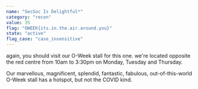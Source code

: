 ```yaml
---
name: "SecSoc Is Delightful*"
category: "recon"
value: 35
flag: "OWEEK{its.in.the.air.around.you}"
state: "active"
flag_case: "case_insensitive"
---
```


again, you should visit our O-Week stall for this one. we're located opposite the red centre from 10am to 3:30pm on Monday, Tuesday and Thursday.

Our marvellous, magnificent, splendid, fantastic, fabulous, out-of-this-world O-Week stall has a hotspot, but not the COVID kind.
